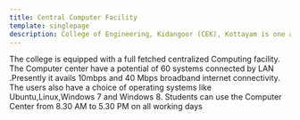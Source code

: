 ```yaml
---
title: Central Computer Facility
template: singlepage
description: College of Engineering, Kidangoor (CEK), Kottayam is one among the premier institutions in the state. The college is governed by the Co-operative Academy of Professional Education established by the Government of Kerala. The admissions are based on the rank obtained by the students in the State Entrance examinations and functioning of the college is according to the rules and regulations formulated by the Government of Kerala.
---
```




The college is equipped with a full fetched centralized Computing facility. The Computer center have a potential of 60 systems  connected by LAN .Presently it avails 10mbps and 40 Mbps broadband internet connectivity. The users also have a choice of operating systems like Ubuntu,Linux,Windows 7 and Windows 8. Students can use the Computer Center from 8.30 AM to 5.30 PM on all working days
